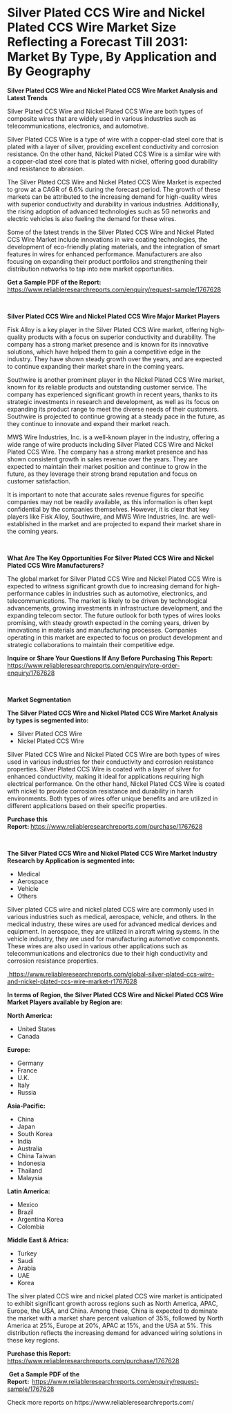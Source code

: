 <p><h1>Silver Plated CCS Wire and Nickel Plated CCS Wire Market Size Reflecting a Forecast Till 2031: Market By Type, By Application and By Geography</h1></p><p><strong>Silver Plated CCS Wire and Nickel Plated CCS Wire Market Analysis and Latest Trends</strong></p>
<p><p>Silver Plated CCS Wire and Nickel Plated CCS Wire are both types of composite wires that are widely used in various industries such as telecommunications, electronics, and automotive. </p><p>Silver Plated CCS Wire is a type of wire with a copper-clad steel core that is plated with a layer of silver, providing excellent conductivity and corrosion resistance. On the other hand, Nickel Plated CCS Wire is a similar wire with a copper-clad steel core that is plated with nickel, offering good durability and resistance to abrasion.</p><p>The Silver Plated CCS Wire and Nickel Plated CCS Wire Market is expected to grow at a CAGR of 6.6% during the forecast period. The growth of these markets can be attributed to the increasing demand for high-quality wires with superior conductivity and durability in various industries. Additionally, the rising adoption of advanced technologies such as 5G networks and electric vehicles is also fueling the demand for these wires.</p><p>Some of the latest trends in the Silver Plated CCS Wire and Nickel Plated CCS Wire Market include innovations in wire coating technologies, the development of eco-friendly plating materials, and the integration of smart features in wires for enhanced performance. Manufacturers are also focusing on expanding their product portfolios and strengthening their distribution networks to tap into new market opportunities.</p></p>
<p><strong>Get a Sample PDF of the Report:&nbsp;</strong> <a href="https://www.reliableresearchreports.com/enquiry/request-sample/1767628">https://www.reliableresearchreports.com/enquiry/request-sample/1767628</a></p>
<p>&nbsp;</p>
<p><strong>Silver Plated CCS Wire and Nickel Plated CCS Wire Major Market Players</strong></p>
<p><p>Fisk Alloy is a key player in the Silver Plated CCS Wire market, offering high-quality products with a focus on superior conductivity and durability. The company has a strong market presence and is known for its innovative solutions, which have helped them to gain a competitive edge in the industry. They have shown steady growth over the years, and are expected to continue expanding their market share in the coming years.</p><p>Southwire is another prominent player in the Nickel Plated CCS Wire market, known for its reliable products and outstanding customer service. The company has experienced significant growth in recent years, thanks to its strategic investments in research and development, as well as its focus on expanding its product range to meet the diverse needs of their customers. Southwire is projected to continue growing at a steady pace in the future, as they continue to innovate and expand their market reach.</p><p>MWS Wire Industries, Inc. is a well-known player in the industry, offering a wide range of wire products including Silver Plated CCS Wire and Nickel Plated CCS Wire. The company has a strong market presence and has shown consistent growth in sales revenue over the years. They are expected to maintain their market position and continue to grow in the future, as they leverage their strong brand reputation and focus on customer satisfaction.</p><p>It is important to note that accurate sales revenue figures for specific companies may not be readily available, as this information is often kept confidential by the companies themselves. However, it is clear that key players like Fisk Alloy, Southwire, and MWS Wire Industries, Inc. are well-established in the market and are projected to expand their market share in the coming years.</p></p>
<p>&nbsp;</p>
<p><strong>What Are The Key Opportunities For Silver Plated CCS Wire and Nickel Plated CCS Wire Manufacturers?</strong></p>
<p><p>The global market for Silver Plated CCS Wire and Nickel Plated CCS Wire is expected to witness significant growth due to increasing demand for high-performance cables in industries such as automotive, electronics, and telecommunications. The market is likely to be driven by technological advancements, growing investments in infrastructure development, and the expanding telecom sector. The future outlook for both types of wires looks promising, with steady growth expected in the coming years, driven by innovations in materials and manufacturing processes. Companies operating in this market are expected to focus on product development and strategic collaborations to maintain their competitive edge.</p></p>
<p><strong>Inquire or Share Your Questions If Any Before Purchasing This Report:</strong> <a href="https://www.reliableresearchreports.com/enquiry/pre-order-enquiry/1767628">https://www.reliableresearchreports.com/enquiry/pre-order-enquiry/1767628</a></p>
<p>&nbsp;</p>
<p><strong>Market Segmentation</strong></p>
<p><strong>The Silver Plated CCS Wire and Nickel Plated CCS Wire Market Analysis by types is segmented into:</strong></p>
<p><ul><li>Silver Plated CCS Wire</li><li>Nickel Plated CCS Wire</li></ul></p>
<p><p>Silver Plated CCS Wire and Nickel Plated CCS Wire are both types of wires used in various industries for their conductivity and corrosion resistance properties. Silver Plated CCS Wire is coated with a layer of silver for enhanced conductivity, making it ideal for applications requiring high electrical performance. On the other hand, Nickel Plated CCS Wire is coated with nickel to provide corrosion resistance and durability in harsh environments. Both types of wires offer unique benefits and are utilized in different applications based on their specific properties.</p></p>
<p><strong>Purchase this Report:&nbsp;</strong><a href="https://www.reliableresearchreports.com/purchase/1767628">https://www.reliableresearchreports.com/purchase/1767628</a></p>
<p>&nbsp;</p>
<p><strong>The Silver Plated CCS Wire and Nickel Plated CCS Wire Market Industry Research by Application is segmented into:</strong></p>
<p><ul><li>Medical</li><li>Aerospace</li><li>Vehicle</li><li>Others</li></ul></p>
<p><p>Silver plated CCS wire and nickel plated CCS wire are commonly used in various industries such as medical, aerospace, vehicle, and others. In the medical industry, these wires are used for advanced medical devices and equipment. In aerospace, they are utilized in aircraft wiring systems. In the vehicle industry, they are used for manufacturing automotive components. These wires are also used in various other applications such as telecommunications and electronics due to their high conductivity and corrosion resistance properties.</p></p>
<p><a href="https://www.reliableresearchreports.com/global-silver-plated-ccs-wire-and-nickel-plated-ccs-wire-market-r1767628">&nbsp;https://www.reliableresearchreports.com/global-silver-plated-ccs-wire-and-nickel-plated-ccs-wire-market-r1767628</a></p>
<p><strong>In terms of Region, the Silver Plated CCS Wire and Nickel Plated CCS Wire Market Players available by Region are:</strong></p>
<p>
    <p> <strong> North America: </strong>
        <ul>
            <li>United States</li>
            <li>Canada</li>
        </ul>
        </p> 
    <p> <strong> Europe: </strong>
        <ul>
            <li>Germany</li>
            <li>France</li>
            <li>U.K.</li>
            <li>Italy</li>
            <li>Russia</li>
        </ul>
        </p> 
    <p> <strong> Asia-Pacific: </strong>
        <ul>
            <li>China</li>
            <li>Japan</li>
            <li>South Korea</li>
            <li>India</li>
            <li>Australia</li>
            <li>China Taiwan</li>
            <li>Indonesia</li>
            <li>Thailand</li>
            <li>Malaysia</li>
        </ul>
        </p> 
    <p> <strong> Latin America: </strong>
        <ul>
            <li>Mexico</li>
            <li>Brazil</li>
            <li>Argentina Korea</li>
            <li>Colombia</li>
        </ul>
        </p> 
    <p> <strong> Middle East & Africa: </strong>
        <ul>
            <li>Turkey</li>
            <li>Saudi</li>
            <li>Arabia</li>
            <li>UAE</li>
            <li>Korea</li>
        </ul>
    </p>
    </p>
<p><p>The silver plated CCS wire and nickel plated CCS wire market is anticipated to exhibit significant growth across regions such as North America, APAC, Europe, the USA, and China. Among these, China is expected to dominate the market with a market share percent valuation of 35%, followed by North America at 25%, Europe at 20%, APAC at 15%, and the USA at 5%. This distribution reflects the increasing demand for advanced wiring solutions in these key regions.</p></p>
<p><strong>Purchase this Report: </strong><a href="https://www.reliableresearchreports.com/purchase/1767628">https://www.reliableresearchreports.com/purchase/1767628</a></p>
<p>&nbsp;<strong>Get a Sample PDF of the Report:&nbsp;&nbsp;</strong><a href="https://www.reliableresearchreports.com/enquiry/request-sample/1767628">https://www.reliableresearchreports.com/enquiry/request-sample/1767628</a></p>
<p><strong></strong></p>
<p>Check more reports on https://www.reliableresearchreports.com/</p>